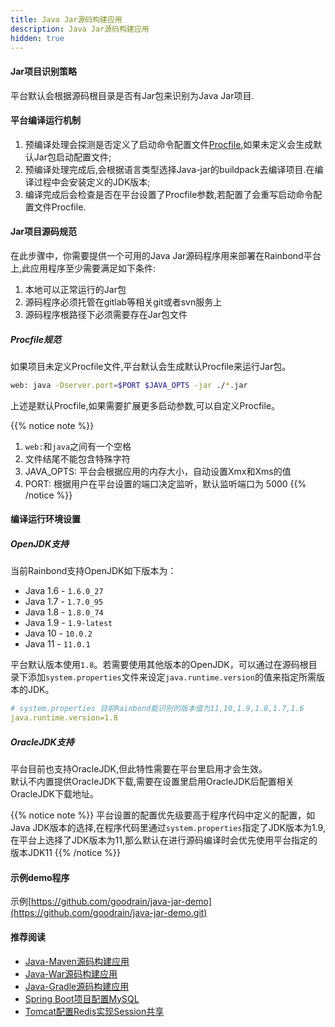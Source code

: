 ```yaml
---
title: Java Jar源码构建应用
description: Java Jar源码构建应用
hidden: true
---
```


#### Jar项目识别策略
平台默认会根据源码根目录是否有Jar包来识别为Java Jar项目.

#### 平台编译运行机制

1. 预编译处理会探测是否定义了启动命令配置文件[Procfile](../etc/procfile/),如果未定义会生成默认Jar包启动配置文件;
2. 预编译处理完成后,会根据语言类型选择Java-jar的buildpack去编译项目.在编译过程中会安装定义的JDK版本;
3. 编译完成后会检查是否在平台设置了Procfile参数,若配置了会重写启动命令配置文件Procfile.

#### Jar项目源码规范

在此步骤中，你需要提供一个可用的Java Jar源码程序用来部署在Rainbond平台上,此应用程序至少需要满足如下条件:

1. 本地可以正常运行的Jar包
2. 源码程序必须托管在gitlab等相关git或者svn服务上
3. 源码程序根路径下必须需要存在Jar包文件 

##### Procfile规范

如果项目未定义Procfile文件,平台默认会生成默认Procfile来运行Jar包。

```bash
web: java -Dserver.port=$PORT $JAVA_OPTS -jar ./*.jar
```

上述是默认Procfile,如果需要扩展更多启动参数,可以自定义Procfile。

{{% notice note %}}
1. `web:`和`java`之间有一个空格
2. 文件结尾不能包含特殊字符
3. JAVA_OPTS: 平台会根据应用的内存大小，自动设置Xmx和Xms的值
4. PORT: 根据用户在平台设置的端口决定监听，默认监听端口为 5000
{{% /notice %}}

#### 编译运行环境设置

##### OpenJDK支持

当前Rainbond支持OpenJDK如下版本为：

- Java 1.6 - `1.6.0_27`
- Java 1.7 - `1.7.0_95`
- Java 1.8 - `1.8.0_74`
- Java 1.9 - `1.9-latest`
- Java 10  - `10.0.2`
- Java 11  - `11.0.1`

平台默认版本使用`1.8`。若需要使用其他版本的OpenJDK，可以通过在源码根目录下添加`system.properties`文件来设定`java.runtime.version`的值来指定所需版本的JDK。

```yaml
# system.properties 目前Rainbond能识别的版本值为11,10,1.9,1.8,1.7,1.6
java.runtime.version=1.8
```

##### OracleJDK支持

平台目前也支持OracleJDK,但此特性需要在平台里启用才会生效。  
默认不内置提供OracleJDK下载,需要在设置里启用OracleJDK后配置相关OracleJDK下载地址。

{{% notice note %}}
平台设置的配置优先级要高于程序代码中定义的配置，如Java JDK版本的选择,在程序代码里通过`system.properties`指定了JDK版本为1.9,在平台上选择了JDK版本为11,那么默认在进行源码编译时会优先使用平台指定的版本JDK11
{{% /notice %}}

#### 示例demo程序

示例[https://github.com/goodrain/java-jar-demo](https://github.com/goodrain/java-jar-demo.git)

#### 推荐阅读

- [Java-Maven源码构建应用](../java-maven/)
- [Java-War源码构建应用](../java-war/)
- [Java-Gradle源码构建应用](../java-gradle/)
- [Spring Boot项目配置MySQL](../spring-boot-mysql/)
- [Tomcat配置Redis实现Session共享](../tomcat-redis-session/)
